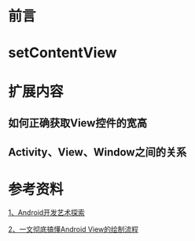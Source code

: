 
# 前言

# setContentView


# 扩展内容

## 如何正确获取View控件的宽高

## Activity、View、Window之间的关系

# 参考资料

[1、Android开发艺术探索]()

[2、一文彻底搞懂Android View的绘制流程](https://juejin.cn/post/6844904042175397902)

